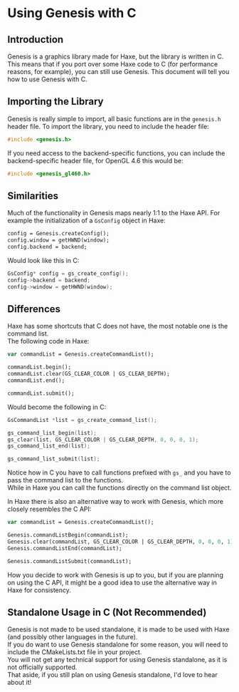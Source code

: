 # Using Genesis with C
## Introduction
Genesis is a graphics library made for Haxe, but the library is written in C.
This means that if you port over some Haxe code to C (for performance reasons, for example), you can still use Genesis.
This document will tell you how to use Genesis with C.

## Importing the Library
Genesis is really simple to import, all basic functions are in the `genesis.h` header file.
To import the library, you need to include the header file:
```c
#include <genesis.h>
```

If you need access to the backend-specific functions, you can include the backend-specific header file, for OpenGL 4.6 this would be:
```c
#include <genesis_gl460.h>
```

## Similarities
Much of the functionality in Genesis maps nearly 1:1 to the Haxe API.
For example the initialization of a `GsConfig` object in Haxe:
```hx
config = Genesis.createConfig();
config.window = getHWND(window);
config.backend = backend;
```

Would look like this in C:
```c
GsConfig* config = gs_create_config();
config->backend = backend;
config->window = getHWND(window);
```

## Differences
Haxe has some shortcuts that C does not have, the most notable one is the command list.  
The following code in Haxe:
```hx
var commandList = Genesis.createCommandList();

commandList.begin();
commandList.clear(GS_CLEAR_COLOR | GS_CLEAR_DEPTH);
commandList.end();

commandList.submit();
```

Would become the following in C:
```c
GsCommandList *list = gs_create_command_list();

gs_command_list_begin(list);
gs_clear(list, GS_CLEAR_COLOR | GS_CLEAR_DEPTH, 0, 0, 0, 1);
gs_command_list_end(list);

gs_command_list_submit(list);
```

Notice how in C you have to call functions prefixed with `gs_` and you have to pass the command list to the functions.  
While in Haxe you can call the functions directly on the command list object.  
  
In Haxe there is also an alternative way to work with Genesis, which more closely resembles the C API:
```hx
var commandList = Genesis.createCommandList();

Genesis.commandListBegin(commandList);
Genesis.clear(commandList, GS_CLEAR_COLOR | GS_CLEAR_DEPTH, 0, 0, 0, 1);
Genesis.commandListEnd(commandList);

Genesis.commandListSubmit(commandList);
```

How you decide to work with Genesis is up to you, but if you are planning on using the C API, it might be a good idea to use the alternative way in Haxe for consistency.

## Standalone Usage in C (Not Recommended)
Genesis is not made to be used standalone, it is made to be used with Haxe (and possibly other languages in the future).  
If you do want to use Genesis standalone for some reason, you will need to include the CMakeLists.txt file in your project.  
You will not get any technical support for using Genesis standalone, as it is not officially supported.  
That aside, if you still plan on using Genesis standalone, I'd love to hear about it!
